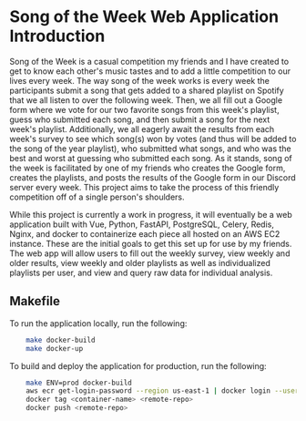 # Song of the Week Web Application Introduction
Song of the Week is a casual competition my friends and I have created to get to know each other's music tastes and to add a little competition to our lives every week. The way song of the week works is every week the participants submit a song that gets added to a shared playlist on Spotify that we all listen to over the following week. Then, we all fill out a Google form where we vote for our two favorite songs from this week's playlist, guess who submitted each song, and then submit a song for the next week's playlist. Additionally, we all eagerly await the results from each week's survey to see which song(s) won by votes (and thus will be added to the song of the year playlist), who submitted what songs, and who was the best and worst at guessing who submitted each song. As it stands, song of the week is facilitated by one of my friends who creates the Google form, creates the playlists, and posts the results of the Google form in our Discord server every week. This project aims to take the process of this friendly competition off of a single person's shoulders.

While this project is currently a work in progress, it will eventually be a web application built with Vue, Python, FastAPI, PostgreSQL, Celery, Redis, Nginx, and docker to containerize each piece all hosted on an AWS EC2 instance. These are the initial goals to get this set up for use by my friends. The web app will allow users to fill out the weekly survey, view weekly and older results, view weekly and older playlists as well as individualized playlists per user, and view and query raw data for individual analysis.

## Makefile

To run the application locally, run the following:
```bash
    make docker-build
    make docker-up
```

To build and deploy the application for production, run the following:
```bash
    make ENV=prod docker-build
    aws ecr get-login-password --region us-east-1 | docker login --username AWS --password-stdin <aws-account-number>.dkr.ecr.us-east-1.amazonaws.com
    docker tag <container-name> <remote-repo>
    docker push <remote-repo>
```